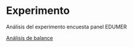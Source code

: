 # Experimento

Análisis del experimento encuesta panel EDUMER

[Análisis de balance](https://educacion-meritocracia.github.io/experimento/processing/balance_ate.html)

